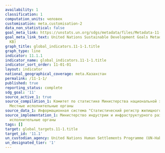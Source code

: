 ```yaml
---
availability: 1
classification: 1
computation_units: человек
customisation: meta.customisation-2
data_non_statistical: false
goal_meta_link: https://unstats.un.org/sdgs/metadata/files/Metadata-11-01-01.pdf
goal_meta_link_text: United Nations Sustainable Development Goals Metadata (PDF 93.1
  KB)
graph_title: global_indicators.11-1-1.title
graph_type: line
indicator: 11.1.1
indicator_name: global_indicators.11-1-1.title
indicator_sort_order: 11-01-01
layout: indicator
national_geographical_coverage: meta.Казахстан
permalink: /11-1-1/
published: true
reporting_status: complete
sdg_goal: '11'
source_active_1: true
source_compilation_1: Комитет по статистике Министерства национальной экономики РК,
  Местные исполнительные органы
source_data_1: Информационная система "Статистический регистр жилищного фонда"
source_implementation_1: Министерство индустрии и инфраструктурного развития РК, Местные
  исполнительные органы
tags: []
target: global_targets.11-1.title
target_id: '11.1'
un_custodian_agency: United Nations Human Settlements Programme (UN-Habitat)
un_designated_tier: '1'
---
```

